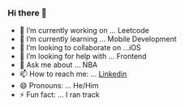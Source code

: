 ### Hi there 👋




- 🔭 I’m currently working on ... Leetcode 
- 🌱 I’m currently learning ... Mobile Development
- 👯 I’m looking to collaborate on ...iOS 
- 🤔 I’m looking for help with ... Frontend
- 💬 Ask me about ... NBA 
- 📫 How to reach me: ... [Linkedin](https://www.linkedin.com/in/travis-heurtelou/) 
- 😄 Pronouns: ... He/Him
- ⚡ Fun fact: ... I ran track 
